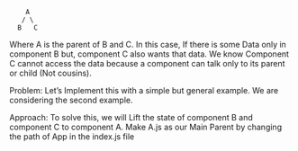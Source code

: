         A
       / \
      B   C
Where A is the parent of B and C. In this case, If there is some Data only in component B but, component C also wants that data. We know Component C cannot access the data because a component can talk only to its parent or child (Not cousins).

Problem: Let’s Implement this with a simple but general example. We are considering the second example.

Approach: To solve this, we will Lift the state of component B and component C to component A. Make A.js as our Main Parent by changing the path of App in the index.js file